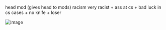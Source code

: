 head mod (gives head to mods)
racism very racist + ass at cs + bad luck in cs cases + no knife + loser

![image](https://github.com/user-attachments/assets/46746b3a-6da8-4cc4-b3a3-ee419b7e4456)
